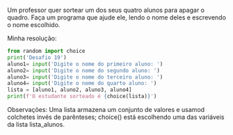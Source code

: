 Um professor quer sortear um dos seus quatro alunos para apagar o quadro. Faça um programa que ajude ele, lendo o nome deles e escrevendo o nome escolhido.

Minha resolução:

```python
from random import choice 
print('Desafio 19')  
aluno1= input('Digite o nome do primeiro aluno: ')  
aluno2= input('Digite o nome do segundo aluno: ')  
aluno3= input('Digite o nome do terceiro aluno: ')  
aluno4= input('Digite o nome do quarto aluno: ')  
lista = [aluno1, aluno2, aluno3, aluno4]  
print(f'O estudante sorteado é {choice(lista)}')
```

Observações:
Uma lista armazena um conjunto de valores e usamod colchetes invés de parênteses;
choice() está escolhendo uma das variáveis da lista lista_alunos.

